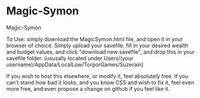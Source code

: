 # Magic-Symon
Magic-Symon

To Use: simply download the MagicSymon.html file, and open it in your browser of choice.
Simply upload your savefile, fill in your desired wealth and budget values, and click "download new savefile", and drop this in your savefile folder. (ususally located under Users/(your username)/AppData/LocalLow/TorporGames/Suzerain)

If you wish to host this elsewhere, or modify it, feel absolutely free.
If you can't stand how bad it looks, and you know CSS and wish to fix it, feel even more free, and even propose a change on github if you feel like it.
